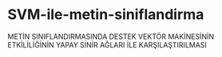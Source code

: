 # SVM-ile-metin-siniflandirma
METİN SINIFLANDIRMASINDA DESTEK VEKTÖR MAKİNESİNİN ETKİLİLİĞİNİN YAPAY SİNİR AĞLARI İLE KARŞILAŞTIRILMASI
